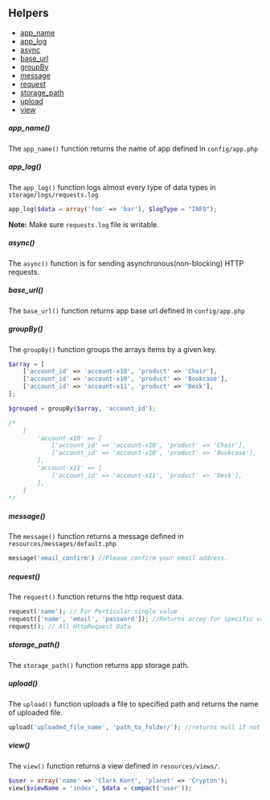 Helpers
-----------------
* [app_name](#app_name)
* [app_log](#app_log)
* [async](#async)
* [base_url](#base_url)
* [groupBy](#groupBy)
* [message](#message)
* [request](#request)
* [storage_path](#storage_path)
* [upload](#upload)
* [view](#view)

##### app_name()
The `app_name()` function returns the name of app defined in `config/app.php`

##### app_log()
The `app_log()` function logs almost every type of data types in `storage/logs/requests.log`

```php
app_log($data = array('foo' => 'bar'), $logType = "INFO"); 
```

__Note:__ Make sure `requests.log` file is writable.

##### async()
The `async()` function is for sending asynchronous(non-blocking) HTTP requests.

##### base_url()
The `base_url()` function returns app base url defined in `config/app.php`

##### groupBy()
The `groupBy()` function groups the arrays items by a given key.

```php
$array = [
    ['account_id' => 'account-x10', 'product' => 'Chair'],
    ['account_id' => 'account-x10', 'product' => 'Bookcase'],
    ['account_id' => 'account-x11', 'product' => 'Desk'],
];

$grouped = groupBy($array, 'account_id');

/*
    [
        'account-x10' => [
            ['account_id' => 'account-x10', 'product' => 'Chair'],
            ['account_id' => 'account-x10', 'product' => 'Bookcase'],
        ],
        'account-x11' => [
            ['account_id' => 'account-x11', 'product' => 'Desk'],
        ],
    ]
*/
```

##### message()
The `message()` function returns a message defined in `resources/messages/default.php`

```php
message('email_confirm') //Please confirm your email address.
```

##### request()
The `request()` function returns the http request data.

```php
request('name'); // For Perticular single value
request(['name', 'email', 'password']); //Returns array for specific values only
request(); // All HttpRequest Data
```

##### storage_path()
The `storage_path()` function returns app storage path.

##### upload()
The `upload()` function uploads a file to specified path and returns the name of uploaded file.

```php
upload('uploaded_file_name', 'path_to_folder/'); //returns null if not uploaded
```

##### view()
The `view()` function returns a view defined in `resources/views/`.

```php
$user = array('name' => 'Clark Kent', 'planet' => 'Crypton');
view($viewName = 'index', $data = compact('user'));
```
